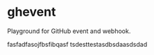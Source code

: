# ghevent

Playground for GitHub event and webhook.

fasfadfasojfbsfibqasf
tsdesttestasdbsdaasdsdad

